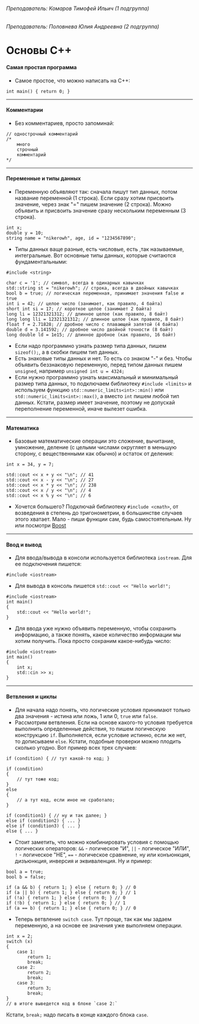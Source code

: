 ###### *Преподаватель: Комаров Тимофей Ильич (1 подгруппа)*
###### *Преподаватель: Половнева Юлия Андреевна  (2 подгруппа)*
# **Основы C++**
#### **Самая простая программа**
- Самое простое, что можно написать на С++:
```
int main() { return 0; }
```
****
#### **Комментарии**
- Без комментариев, просто запоминай:
```
// однострочный комментарий
/*
	много
	строчный
	комментарий
*/
```

****
#### **Переменные и типы данных**
- Переменную объявляют так: сначала пишут тип данных, потом название переменной (1 строка). Если сразу хотим присвоить значение, через знак "=" пишем значение (2 строка). Можно объявить и присвоить значение сразу нескольким переменным (3 строка).
```
int x;
double y = 10;
string name = "nikerowh", age, id = "1234567890";
```
- Типы данных ваще разные, есть числовые, есть ,так называемые, интегральные. Вот основные типы данных, которые считаются фундаментальными:
```
#include <string>

char c = '1'; // символ, всегда в одинарных кавычках
std::string st = "nikerowh"; // строка, всегда в двойных кавычках
bool b = true; // логическая переменная, принимает значения false и true 
int i = 42; // целое число (занимает, как правило, 4 байта) 
short int si = 17; // короткое целое (занимает 2 байта) 
long li = 12321321312; // длинное целое (как правило, 8 байт) 
long long lli = 12321321312; // длинное целое (как правило, 8 байт) 
float f = 2.71828; // дробное число с плавающей запятой (4 байта) 
double d = 3.141592; // дробное число двойной точности (8 байт) 
long double ld = 1e15; // длинное дробное (как правило, 16 байт)
```
- Если надо программно узнать размер типа данных, пишем `sizeof();`, а в скобки пишем тип данных.
- Есть знаковые типы данных и нет. То есть со знаком "-" и без. Чтобы объявить беззнаковую переменную, перед типом данных пишем `unsigned`, например
 `unsigned int u = 4324;`
- Если нужно программно узнать максимальный и минимальный размер типа данных, то подключаем библиотеку `#include <limits>` и используем функцию `std::numeric_limits<int>::min()` или `std::numeric_limits<int>::max()`, а вместо `int` пишем любой тип данных. Кстати, размер имеет значение, поэтому не допускай переполнение переменной, иначе вылезет ошибка.
****
#### **Математика**
- Базовые математические операции это сложение, вычитание, умножение, деление (с целыми числами округляет в меньшую сторону, с вещественными как обычно) и остаток от деления:
```
int x = 34, y = 7;

std::cout << x + y << "\n"; // 41
std::cout << x - y << "\n"; // 27
std::cout << x * y << "\n"; // 238
std::cout << x / y << "\n"; // 4
std::cout << x % y << "\n"; // 6
```
- Хочется большего? Подключай библиотеку `#include <cmath>`, от возведения в степень до тригонометрии, в большинстве случаев этого хватает. Мало - пиши функции сам, будь самостоятельным. Ну или посмотри [Boost](https://ru.wikipedia.org/wiki/Boost) 
****
#### **Ввод и вывод**
- Для ввода/вывода в консоли используется библиотека `iostream`. Для ее подключения пишется: 
```
#include <iostream>
```
- Для вывода в консоль пишется `std::cout << "Hello world!";`
```
#include <iostream>
int main()
{
	std::cout << "Hello world!";
}
```
- Для ввода уже нужно объявить переменную, чтобы сохранить информацию, а также понять, какое количество информации мы хотим получить. Пока просто сохраним какое-нибудь число:
```
#include <iostream>
int main()
{
	int x;
	std::cin >> x;
}
```
****
#### **Ветвления и циклы**
- Для начала надо понять, что логические условия принимают только два значения - истина или ложь, 1 или 0, `true` или `false`. 
- Рассмотрим ветвления. Если на основе какого-то условия требуется выполнить определенные действия, то пишем логическую конструкцию `if`. Выполняется, если условие истинно, если же нет, то дописываем `else`.  Кстати, подобные проверки можно плодить сколько угодно. Вот пример всех трех случаев:
```
if (condition) { // тут какой-то код; }

if (condition)
{
	// тут тоже код;
}
else
{
	// а тут код, если иное не сработало;
}

if (condition1) { // ну и так далее; }
else if (condition2) { ... }
else if (condition3) { ... }
else { ... }
```
- Стоит заметить, что можно комбинировать условия с помощью логических операторов: `&&` - логическое "И", `||` - логическое "ИЛИ", `!` - логическое "НЕ", `==` - логическое сравнение, ну или конъюнкция, дизъюнкция, инверсия и эквиваленция. Ну и пример:
```
bool a = true;
bool b = false;

if (a && b) { return 1; } else { return 0; } // 0
if (a || b) { return 1; } else { return 0; } // 1
if (!a) { return 1; } else { return 0; } // 0
if (!b) { return 1; } else { return 0; } // 1
if (a == b) { return 1; } else { return 0; } // 0
```
- Теперь ветвление `switch case`. Тут проще, так как мы задаем переменную, а на основе ее значения уже выполняем операции. 
```
int x = 2;
switch (x)
{
	case 1:
		return 1;
		break;
	case 2:
		return 2;
		break;
	case 3:
		return 3;
		break;
}
// в итоге выведется код в блоке `case 2:`
```
Кстати, `break;` надо писать в конце каждого блока `case`. 